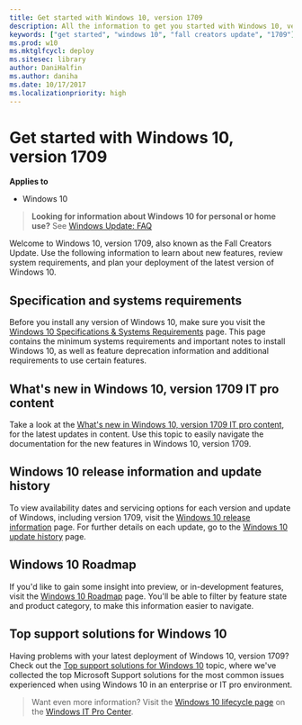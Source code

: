```yaml
---
title: Get started with Windows 10, version 1709
description: All the information to get you started with Windows 10, version 1709.
keywords: ["get started", "windows 10", "fall creators update", "1709"]
ms.prod: w10
ms.mktglfcycl: deploy
ms.sitesec: library
author: DaniHalfin
ms.author: daniha
ms.date: 10/17/2017
ms.localizationpriority: high
---
```


# Get started with Windows 10, version 1709

**Applies to**

-   Windows 10

> **Looking for information about Windows 10 for personal or home use?** See [Windows Update: FAQ](https://support.microsoft.com/help/12373/windows-update-faq) 

Welcome to Windows 10, version 1709, also known as the Fall Creators Update. Use the following information to learn about new features, review system requirements, and plan your deployment of the latest version of Windows 10.

## Specification and systems requirements 

Before you install any version of Windows 10, make sure you visit the [Windows 10 Specifications & Systems Requirements](https://www.microsoft.com/windows/windows-10-specifications) page. This page contains the minimum systems requirements and important notes to install Windows 10, as well as feature deprecation information and additional requirements to use certain features.

## What's new in Windows 10, version 1709 IT pro content

Take a look at the [What's new in Windows 10, version 1709 IT pro content](whats-new-windows-10-version-1709), for the latest updates in content. Use this topic to easily navigate the documentation for the new features in Windows 10, version 1709.

## Windows 10 release information and update history

To view availability dates and servicing options for each version and update of Windows, including version 1709, visit the [Windows 10 release information](https://technet.microsoft.com/windows/mt679505.aspx) page. For further details on each update, go to the [Windows 10 update history](https://support.microsoft.com/help/4018124/windows-10-update-history) page.

## Windows 10 Roadmap

If you'd like to gain some insight into preview, or in-development features, visit the [Windows 10 Roadmap](https://www.microsoft.com/en-us/WindowsForBusiness/windows-roadmap) page. You'll be able to filter by feature state and product category, to make this information easier to navigate.

## Top support solutions for Windows 10

Having problems with your latest deployment of Windows 10, version 1709? Check out the [Top support solutions for Windows 10](/windows/client-management/windows-10-support-solutions) topic, where we've collected the top Microsoft Support solutions for the most common issues experienced when using Windows 10 in an enterprise or IT pro environment.


> Want even more information? Visit the [Windows 10 lifecycle page](https://www.microsoft.com/itpro/windows-10) on the [Windows IT Pro Center](https://itpro.windows.com).